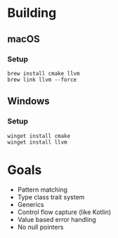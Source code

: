 # Building

## macOS
### Setup
```
brew install cmake llvm
brew link llvm --force
```

## Windows
### Setup
```
winget install cmake
winget install llvm
```

# Goals
- Pattern matching
- Type class trait system
- Generics
- Control flow capture (like Kotlin)
- Value based error handling
- No null pointers